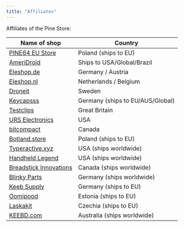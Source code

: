```yaml
---
title: "Affiliates"
---
```


Affiliates of the Pine Store:

|Name of shop                                                                                       |Country                            |
|---------------------------------------------------------------------------------------------------|-----------------------------------|
|[PINE64 EU Store](https://pine64eu.com/)                                                           |Poland (ships to EU)               |
|[AmeriDroid](https://ameridroid.com/collections/pine)                                              |Ships to USA/Global/Brazil         |
|[Eleshop.de](https://eleshop.de/pinecil-smart-mini-tragbarer-lotkolben.html)                       |Germany / Austria                  |
|[Eleshop.nl](https://www.eleshop.nl/pinecil-smart-mini-draagbare-soldeerbout.html)                 |Netherlands / Belgium              |
|[Droneit](https://droneit.se/shop/?filtering=1&filter_brand=pine64)                                |Sweden                             |
|[Keycapsss](https://keycapsss.com/accessories/227/pinecil-v2-smart-mini-portable-soldering-iron)   |Germany (ships to EU/AUS/Global)   |
|[Testclips](https://testclips.co.uk/product-category/pinecil-pine64/)                              |Great Britain                      |
|[URS Electronics](https://www.ursele.com/contact)                                                  |USA                                |
|[bitcompact](https://bitcompact.com/products/pinecil-v2)                                           |Canada                             |
|[Botland.store](https://botland.store/762-pine64-rock64)                                           |Poland (ships to EU)               |
|[Typeractive.xyz](https://typeractive.xyz/products/pinecil)                                        |USA (ships worldwide)              |
|[Handheld Legend](https://handheldlegend.com/collections/soldering-essentials)                     |USA (ships worldwide)              |
|[Breadstick Innovations](https://shop.breadstick.ca/products/pinecil-solder-iron)                  |Canada (ships worldwide)           |
|[Blinky Parts](https://shop.blinkyparts.com/en/Soldering-Iron/)                                    |Germany (ships worldwide)          |
|[Keeb Supply](https://keeb.supply/search?q=Pine)                                                   |Germany (ships to EU)              |
|[Oomipood](https://www.oomipood.ee/brand_pine_store_pte_ltd)                                       |Estonia (ships to EU)              |
|[Laskakit](https://www.laskakit.cz/pine64/)                                                        |Czechia (ships to EU)              |
|[KEEBD.com](https://keebd.com/products/pinecil-smart-portable-soldering-iron)                      |Australia (ships worldwide)        |
